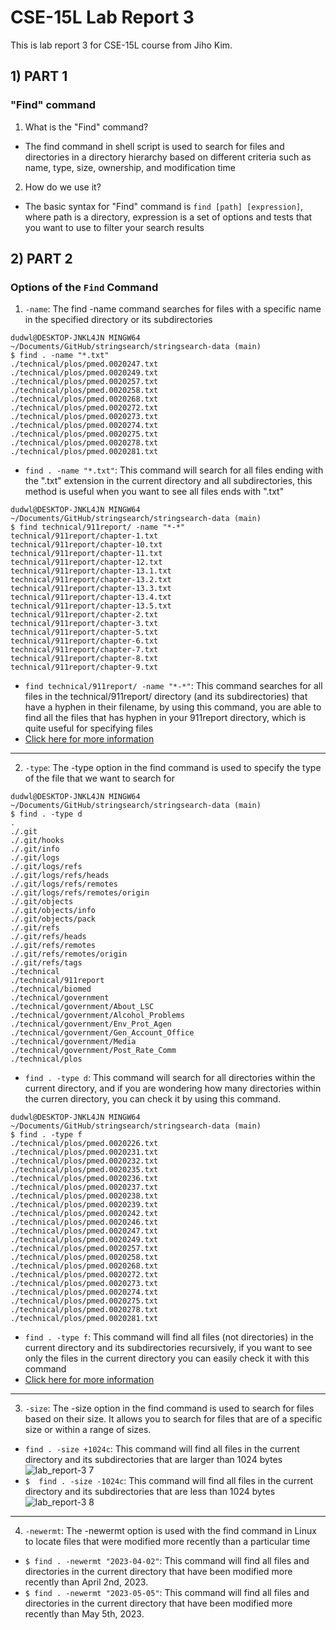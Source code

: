 # CSE-15L Lab Report 3
This is lab report 3 for CSE-15L course from Jiho Kim.
## 1) PART 1
### "Find" command
1. What is the "Find" command?    
* The find command in shell script is used to search for files and directories in a directory hierarchy based on different criteria such as name, type, size, ownership, and modification time     
2. How do we use it?
* The basic syntax for "Find" command is `find [path] [expression]`, where path is a directory, expression is a set of options and tests that you want to use to filter your search results    
## 2) PART 2
### Options of the `Find` Command
1. `-name`: The find -name command searches for files with a specific name in the specified directory or its subdirectories  
```console
dudwl@DESKTOP-JNKL4JN MINGW64 ~/Documents/GitHub/stringsearch/stringsearch-data (main)
$ find . -name "*.txt"
./technical/plos/pmed.0020247.txt
./technical/plos/pmed.0020249.txt
./technical/plos/pmed.0020257.txt
./technical/plos/pmed.0020258.txt
./technical/plos/pmed.0020268.txt
./technical/plos/pmed.0020272.txt
./technical/plos/pmed.0020273.txt
./technical/plos/pmed.0020274.txt
./technical/plos/pmed.0020275.txt
./technical/plos/pmed.0020278.txt
./technical/plos/pmed.0020281.txt
```
* `find . -name "*.txt"`: This command will search for all files ending with the ".txt" extension in the current directory and all subdirectories, this method is useful when you want to see all files ends with ".txt"    
```console
dudwl@DESKTOP-JNKL4JN MINGW64 ~/Documents/GitHub/stringsearch/stringsearch-data (main)
$ find technical/911report/ -name "*-*"
technical/911report/chapter-1.txt
technical/911report/chapter-10.txt
technical/911report/chapter-11.txt
technical/911report/chapter-12.txt
technical/911report/chapter-13.1.txt
technical/911report/chapter-13.2.txt
technical/911report/chapter-13.3.txt
technical/911report/chapter-13.4.txt
technical/911report/chapter-13.5.txt
technical/911report/chapter-2.txt
technical/911report/chapter-3.txt
technical/911report/chapter-5.txt
technical/911report/chapter-6.txt
technical/911report/chapter-7.txt
technical/911report/chapter-8.txt
technical/911report/chapter-9.txt
```
* `find technical/911report/ -name "*-*"`: This command searches for all files in the technical/911report/ directory (and its subdirectories) that have a hyphen in their filename, by using this command, you are able to find all the files that has hyphen in your 911report directory, which is quite useful for specifying files
* [Click here for more information](https://recipes4dev.tistory.com/156)
---
2. `-type`: The -type option in the find command is used to specify the type of the file that we want to search for
```console
dudwl@DESKTOP-JNKL4JN MINGW64 ~/Documents/GitHub/stringsearch/stringsearch-data (main)
$ find . -type d
.
./.git
./.git/hooks
./.git/info
./.git/logs
./.git/logs/refs
./.git/logs/refs/heads
./.git/logs/refs/remotes
./.git/logs/refs/remotes/origin
./.git/objects
./.git/objects/info
./.git/objects/pack
./.git/refs
./.git/refs/heads
./.git/refs/remotes
./.git/refs/remotes/origin
./.git/refs/tags
./technical
./technical/911report
./technical/biomed
./technical/government
./technical/government/About_LSC
./technical/government/Alcohol_Problems
./technical/government/Env_Prot_Agen
./technical/government/Gen_Account_Office
./technical/government/Media
./technical/government/Post_Rate_Comm
./technical/plos
```
* `find . -type d`: This command will search for all directories within the current directory, and if you are wondering how many directories within the curren directory, you can check it by using this command.    
```console
dudwl@DESKTOP-JNKL4JN MINGW64 ~/Documents/GitHub/stringsearch/stringsearch-data (main)
$ find . -type f
./technical/plos/pmed.0020226.txt
./technical/plos/pmed.0020231.txt
./technical/plos/pmed.0020232.txt
./technical/plos/pmed.0020235.txt
./technical/plos/pmed.0020236.txt
./technical/plos/pmed.0020237.txt
./technical/plos/pmed.0020238.txt
./technical/plos/pmed.0020239.txt
./technical/plos/pmed.0020242.txt
./technical/plos/pmed.0020246.txt
./technical/plos/pmed.0020247.txt
./technical/plos/pmed.0020249.txt
./technical/plos/pmed.0020257.txt
./technical/plos/pmed.0020258.txt
./technical/plos/pmed.0020268.txt
./technical/plos/pmed.0020272.txt
./technical/plos/pmed.0020273.txt
./technical/plos/pmed.0020274.txt
./technical/plos/pmed.0020275.txt
./technical/plos/pmed.0020278.txt
./technical/plos/pmed.0020281.txt
```
* `find . -type f`: This command will find all files (not directories) in the current directory and its subdirectories recursively, if you want to see only the files in the current directory you can easily check it with this command    
* [Click here for more information](https://recipes4dev.tistory.com/156)
---
3. `-size`: The -size option in the find command is used to search for files based on their size. It allows you to search for files that are of a specific size or within a range of sizes.
* `find . -size +1024c`: This command will find all files in the current directory and its subdirectories that are larger than 1024 bytes    
![lab_report-3 7](https://user-images.githubusercontent.com/129816454/236585658-b8363628-cdf6-457f-8688-4cdf3ecaafad.png)
* `$  find . -size -1024c`: This command will find all files in the current directory and its subdirectories that are less than 1024 bytes    
![lab_report-3 8](https://user-images.githubusercontent.com/129816454/236585829-4eb4d87c-bc63-4d57-a66d-e48d844fbd1f.png)
---
4. `-newermt`: The -newermt option is used with the find command in Linux to locate files that were modified more recently than a particular time
* `$ find . -newermt "2023-04-02"`: This command will find all files and directories in the current directory that have been modified more recently than April 2nd, 2023.
* `$ find . -newermt "2023-05-05"`: This command will find all files and directories in the current directory that have been modified more recently than May 5th, 2023.






